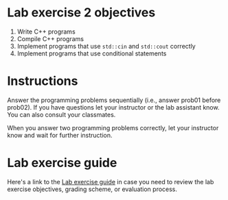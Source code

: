 # Lab exercise 2 objectives
1. Write C++ programs
2. Compile C++ programs
3. Implement programs that use `std::cin` and `std::cout` correctly
4. Implement programs that use conditional statements

# Instructions
Answer the programming problems sequentially (i.e., answer prob01 before prob02). If you have questions let your instructor or the lab assistant know. You can also consult your classmates.

When you answer two programming problems correctly, let your instructor know and wait for further instruction.

# Lab exercise guide
Here's a link to the [Lab exercise guide](https://docs.google.com/document/d/1lQbkLPyOgf9_DOOQiNjotyj6k_R8IepTGqGc3uea7es/edit?usp=sharing) in case you need to review the lab exercise objectives, grading scheme, or evaluation process.
